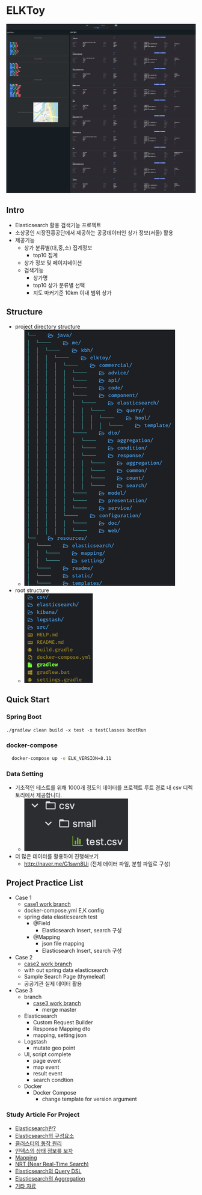 # ELKToy

![UI](src/main/resources/readme/full_UI_screenshot.png)

## Intro
* Elasticsearch 활용 검색기능 프로젝트
* 소상공인 시장진흥공단에서 제공하는 공공데이터인 상가 정보(서울) 활용
* 제공기능
   * 상가 분류별(대,중,소) 집계정보
      * top10 집계  
   * 상가 정보 및 페이지네이션
   * 검색기능
      * 상가명
      * top10 상가 분류별 선택      
      * 지도 마커기준 10km 이내 범위 상가

## Structure
* project directory structure
  * ![](src/main/resources/readme/project_structure.png)
* root structure
  * ![](src/main/resources/readme/root_structure.png)

## Quick Start

### Spring Boot
```
./gradlew clean build -x test -x testClasses bootRun
```

### docker-compose
```bash  
  docker-compose up -e ELK_VERSION=8.11
```

### Data Setting

* 기초적인 테스트를 위해 1000개 정도의 데이터를 프로젝트 루트 경로 내 csv 디렉토리에서 제공합니다.
  * ![small_test_data.png](src%2Fmain%2Fresources%2Freadme%2Fsmall_test_data.png)
* 더 많은 데이터를 활용하여 진행해보기
    * http://naver.me/G1swn8Ui (전체 데이터 파일, 분할 파일로 구성)


## Project Practice List
* Case 1
  * [case1 work branch](https://github.com/jvm-kbh/ELKToy/tree/spring-boot-3-setting) 
  * docker-compose.yml E,K config
  * spring data elasticsearch test
    * @Field
      * Elasticsearch Insert, search 구성
    * @Mapping
        * json file mapping
        * Elasticsearch Insert, search 구성  
* Case 2
  * [case2 work branch](https://github.com/jvm-kbh/ELKToy/tree/without-spring-data-elasticsearch)
  * with out spring data elasticsearch
  * Sample Search Page (thymeleaf)
  * 공공기관 실제 데이터 활용
* Case 3
  * branch
    * [case3 work branch](https://github.com/jvm-kbh/ELKToy/tree/without-spring-data-elasticsearch)
      * merge master
  * Elasticsearch 
    * Custom Request Builder    
    * Response Mapping dto
    * mapping, setting json
  * Logstash
    * mutate geo point
  * UI, script complete 
    * page event
    * map event
    * result event
    * search condtion  
  * Docker
    * Docker Compose 
      * change template for version argument

### Study Article For Project

* [Elasticsearch란?](https://congruous-cup-ed8.notion.site/Elasticsearch-a7d5fdc4e59a4391abcc3a52ccaa14f3?pvs=4)
* [Elasticsearch의 구성요소](https://congruous-cup-ed8.notion.site/Elasticsearch-9563ca46127d41ad890ed414e699e920?pvs=4)
* [클러스터의 동작 원리](https://congruous-cup-ed8.notion.site/c81425951ecc4669b205ab4b6ab1cb5a?pvs=4)
* [인덱스의 상태 정보를 보자](https://congruous-cup-ed8.notion.site/1052c9c748924accb10d12173e755100?pvs=4)
* [Mapping](https://congruous-cup-ed8.notion.site/Mapping-2a54b599a3bc4925a3c7859b860506b3?pvs=4)
* [NRT (Near Real-Time Search)](https://congruous-cup-ed8.notion.site/NRT-Near-Real-Time-Search-952fd47656d84d14868fd03c3e2d00a8?pvs=4)
* [Elasticsearch의 Query DSL](https://congruous-cup-ed8.notion.site/Elasticsearch-Query-DSL-872ba67030124db7b081fcd570a1bf52?pvs=4)
* [Elasticsearch의 Aggregation](https://congruous-cup-ed8.notion.site/Elasticsearch-Aggregation-36ac7425027d4c0a8b0d761848d42986?pvs=4)
* [기타 자료](https://congruous-cup-ed8.notion.site/3311713fef9a44a1acf9a2206e3d05f2?pvs=4)
    
